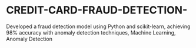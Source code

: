 # CREDIT-CARD-FRAUD-DETECTION-
Developed a fraud detection model using Python and scikit-learn, achieving 98% accuracy with anomaly   detection techniques, Machine Learning, Anomaly Detection 

